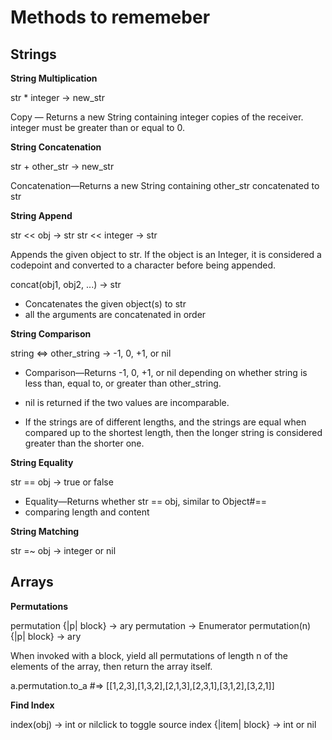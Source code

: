 # Methods to rememeber

## Strings

**String Multiplication**

str * integer → new_str

Copy — Returns a new String containing integer copies of the receiver. integer must be greater than or equal to 0.

**String Concatenation**

str + other_str → new_str

Concatenation—Returns a new String containing other_str concatenated to str

**String Append**

str << obj → str
str << integer → str

Appends the given object to str. If the object is an Integer, it is considered a codepoint and converted to a character before being appended.

concat(obj1, obj2, ...) → str

- Concatenates the given object(s) to str
- all the arguments are concatenated in order

**String Comparison**

string <=> other_string → -1, 0, +1, or nil

- Comparison—Returns -1, 0, +1, or nil depending on whether string is less than, equal to, or greater than other_string.

- nil is returned if the two values are incomparable.

- If the strings are of different lengths, and the strings are equal when compared up to the shortest length, then the longer string is considered greater than the shorter one.

**String Equality**

str == obj → true or false

- Equality—Returns whether str == obj, similar to Object#==
- comparing length and content

**String Matching**

str =~ obj → integer or nil



## Arrays

**Permutations**

permutation {|p| block} → ary
permutation → Enumerator
permutation(n) {|p| block} → ary

When invoked with a block, yield all permutations of length n of the elements of the array, then return the array itself.

a.permutation.to_a    #=> [[1,2,3],[1,3,2],[2,1,3],[2,3,1],[3,1,2],[3,2,1]]

**Find Index**

index(obj) → int or nilclick to toggle source
index {|item| block} → int or nil
